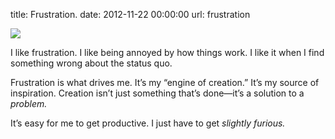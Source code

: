 title: Frustration.
date: 2012-11-22 00:00:00
url: frustration

<a href="http://www.flickr.com/photos/preetamjinka/7046406141/"><img src="http://media.tumblr.com/73885ff1382a462b562fbeb97e8e0268/tumblr_inline_mfzgj1Aek61rs73cz.jpg"/></a>

I like frustration. I like being annoyed by how things work. I like it when I find something wrong about the status quo.

Frustration is what drives me. It’s my “engine of creation.” It’s my source of inspiration. Creation isn’t just something that’s done&mdash;it’s a solution to a *problem.*

It’s easy for me to get productive. I just have to get *slightly furious.*

